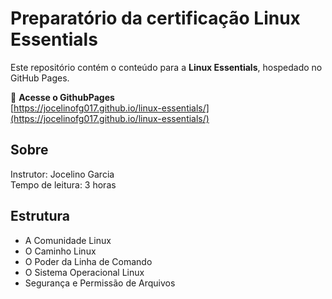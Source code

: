 # Preparatório da certificação Linux Essentials

Este repositório contém o conteúdo para a **Linux Essentials**, hospedado no GitHub Pages.

📌 **Acesse o GithubPages**  
[https://jocelinofg017.github.io/linux-essentials/](https://jocelinofg017.github.io/linux-essentials/)

## Sobre
Instrutor: Jocelino Garcia  
Tempo de leitura: 3 horas

## Estrutura
- A Comunidade Linux
- O Caminho Linux
- O Poder da Linha de Comando
- O Sistema Operacional Linux
- Segurança e Permissão de Arquivos